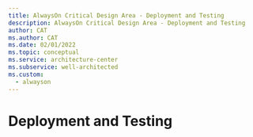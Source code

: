```yaml
---
title: AlwaysOn Critical Design Area - Deployment and Testing
description: AlwaysOn Critical Design Area - Deployment and Testing
author: CAT
ms.author: CAT
ms.date: 02/01/2022
ms.topic: conceptual
ms.service: architecture-center
ms.subservice: well-architected
ms.custom:
  - alwayson
---
```


# Deployment and Testing
